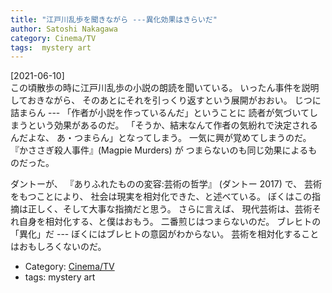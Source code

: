 ```yaml
---
title: "江戸川乱歩を聞きながら ---異化効果はきらいだ"
author: Satoshi Nakagawa
category: Cinema/TV
tags:  mystery art
---
```


[2021-06-10]  
 この頃散歩の時に江戸川乱歩の小説の朗読を聞いている。
いったん事件を説明しておきながら、
そのあとにそれを引っくり返すという展開がおおい。
じつに詰まらん ---
「作者が小説を作っているんだ」ということに
読者が気づいてしまうという効果があるのだ。
「そうか、結末なんて作者の気紛れで決定されるんだよな、
あ・つまらん」となってしまう。
一気に興が覚めてしまうのだ。
『かささぎ殺人事件』(Magpie Murders) が
つまらないのも同じ効果によるものだった。

 ダントーが、
『ありふれたものの変容:芸術の哲学』
(ダントー 2017) で、
芸術をもつことにより、
社会は現実を相対化できた、と述べている。
ぼくはこの指摘は正しく、そして大事な指摘だと思う。
さらに言えば、
現代芸術は、芸術それ自身を相対化する、と僕はおもう。
二番煎じはつまらないのだ。
ブレヒトの「異化」だ ---
ぼくにはブレヒトの意図がわからない。
芸術を相対化することはおもしろくないのだ。

- Category: [Cinema/TV](/categories.html#Cinema/TV)
- tags:  mystery art
